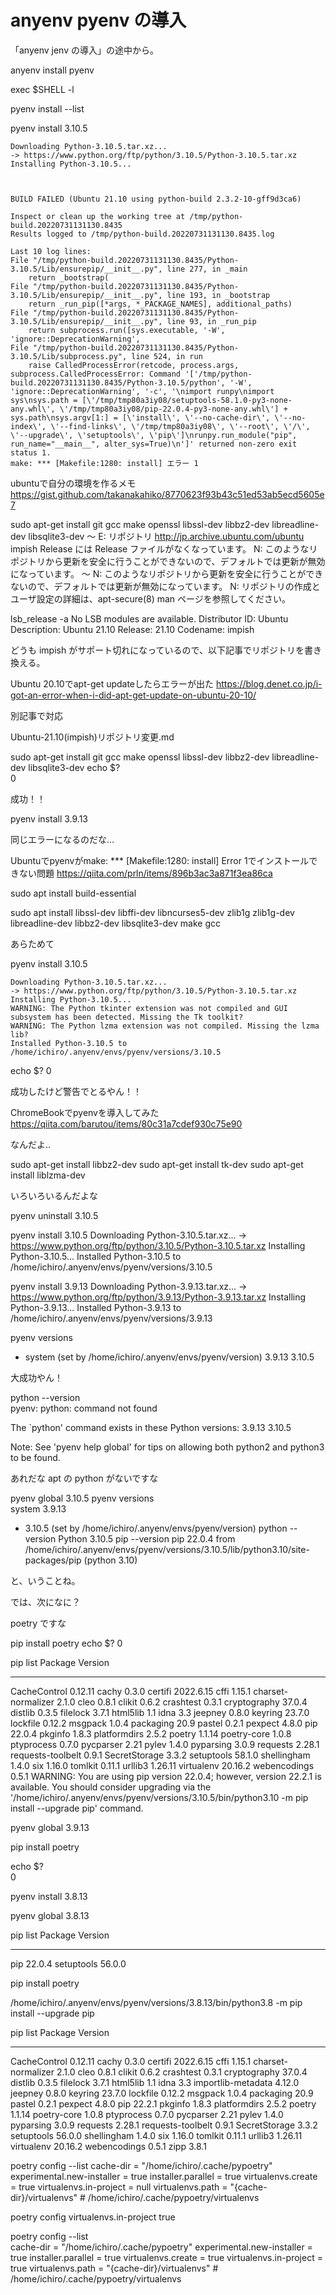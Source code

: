 # anyenv pyenv の導入

「anyenv jenv の導入」の途中から。

anyenv install pyenv

exec $SHELL -l 

pyenv install --list

pyenv install 3.10.5

    Downloading Python-3.10.5.tar.xz...
    -> https://www.python.org/ftp/python/3.10.5/Python-3.10.5.tar.xz
    Installing Python-3.10.5...



    BUILD FAILED (Ubuntu 21.10 using python-build 2.3.2-10-gff9d3ca6)

    Inspect or clean up the working tree at /tmp/python-build.20220731131130.8435
    Results logged to /tmp/python-build.20220731131130.8435.log

    Last 10 log lines:
    File "/tmp/python-build.20220731131130.8435/Python-3.10.5/Lib/ensurepip/__init__.py", line 277, in _main
        return _bootstrap(
    File "/tmp/python-build.20220731131130.8435/Python-3.10.5/Lib/ensurepip/__init__.py", line 193, in _bootstrap
        return _run_pip([*args, *_PACKAGE_NAMES], additional_paths)
    File "/tmp/python-build.20220731131130.8435/Python-3.10.5/Lib/ensurepip/__init__.py", line 93, in _run_pip
        return subprocess.run([sys.executable, '-W', 'ignore::DeprecationWarning',
    File "/tmp/python-build.20220731131130.8435/Python-3.10.5/Lib/subprocess.py", line 524, in run
        raise CalledProcessError(retcode, process.args,
    subprocess.CalledProcessError: Command '['/tmp/python-build.20220731131130.8435/Python-3.10.5/python', '-W', 'ignore::DeprecationWarning', '-c', '\nimport runpy\nimport sys\nsys.path = [\'/tmp/tmp80a3iy08/setuptools-58.1.0-py3-none-any.whl\', \'/tmp/tmp80a3iy08/pip-22.0.4-py3-none-any.whl\'] + sys.path\nsys.argv[1:] = [\'install\', \'--no-cache-dir\', \'--no-index\', \'--find-links\', \'/tmp/tmp80a3iy08\', \'--root\', \'/\', \'--upgrade\', \'setuptools\', \'pip\']\nrunpy.run_module("pip", run_name="__main__", alter_sys=True)\n']' returned non-zero exit status 1.
    make: *** [Makefile:1280: install] エラー 1

ubuntuで自分の環境を作るメモ
https://gist.github.com/takanakahiko/8770623f93b43c51ed53ab5ecd5605e7

sudo apt-get install git gcc make openssl libssl-dev libbz2-dev libreadline-dev libsqlite3-dev
    〜
    E: リポジトリ http://jp.archive.ubuntu.com/ubuntu impish Release には Release ファイルがなくなっています。
    N: このようなリポジトリから更新を安全に行うことができないので、デフォルトでは更新が無効になっています。
    〜
    N: このようなリポジトリから更新を安全に行うことができないので、デフォルトでは更新が無効になっています。
    N: リポジトリの作成とユーザ設定の詳細は、apt-secure(8) man ページを参照してください。

lsb_release -a
    No LSB modules are available.
    Distributor ID:	Ubuntu
    Description:	Ubuntu 21.10
    Release:	21.10
    Codename:	impish

どうも impish がサポート切れになっているので、以下記事でリポジトリを書き換える。

Ubuntu 20.10でapt-get updateしたらエラーが出た
https://blog.denet.co.jp/i-got-an-error-when-i-did-apt-get-update-on-ubuntu-20-10/

別記事で対応

Ubuntu-21.10(impish)リポジトリ変更.md

sudo apt-get install git gcc make openssl libssl-dev libbz2-dev libreadline-dev libsqlite3-dev
echo $?                                                                                       
    0

成功！！

pyenv install 3.9.13

同じエラーになるのだな…

Ubuntuでpyenvがmake: *** [Makefile:1280: install] Error 1でインストールできない問題
https://qiita.com/prln/items/896b3ac3a871f3ea86ca

sudo apt install build-essential

sudo apt install libssl-dev libffi-dev libncurses5-dev zlib1g zlib1g-dev libreadline-dev libbz2-dev libsqlite3-dev make gcc

あらためて

pyenv install 3.10.5

    Downloading Python-3.10.5.tar.xz...
    -> https://www.python.org/ftp/python/3.10.5/Python-3.10.5.tar.xz
    Installing Python-3.10.5...
    WARNING: The Python tkinter extension was not compiled and GUI subsystem has been detected. Missing the Tk toolkit?
    WARNING: The Python lzma extension was not compiled. Missing the lzma lib?
    Installed Python-3.10.5 to /home/ichiro/.anyenv/envs/pyenv/versions/3.10.5

echo $?
    0

成功したけど警告でとるやん！！

ChromeBookでpyenvを導入してみた
https://qiita.com/barutou/items/80c31a7cdef930c75e90

なんだよ‥

sudo apt-get install libbz2-dev
sudo apt-get install tk-dev
sudo apt-get install liblzma-dev

いろいろいるんだよな

pyenv uninstall 3.10.5

pyenv install 3.10.5
    Downloading Python-3.10.5.tar.xz...
    -> https://www.python.org/ftp/python/3.10.5/Python-3.10.5.tar.xz
    Installing Python-3.10.5...
    Installed Python-3.10.5 to /home/ichiro/.anyenv/envs/pyenv/versions/3.10.5

pyenv install 3.9.13
    Downloading Python-3.9.13.tar.xz...
    -> https://www.python.org/ftp/python/3.9.13/Python-3.9.13.tar.xz
    Installing Python-3.9.13...
    Installed Python-3.9.13 to /home/ichiro/.anyenv/envs/pyenv/versions/3.9.13

 pyenv versions      
* system (set by /home/ichiro/.anyenv/envs/pyenv/version)
  3.9.13
  3.10.5

大成功やん！

python --version          
  pyenv: python: command not found

  The `python' command exists in these Python versions:
    3.9.13
    3.10.5

  Note: See 'pyenv help global' for tips on allowing both
        python2 and python3 to be found.

あれだな apt の python がないですな

pyenv global 3.10.5
pyenv versions     
    system
    3.9.13
  * 3.10.5 (set by /home/ichiro/.anyenv/envs/pyenv/version)
python --version
  Python 3.10.5
pip --version
  pip 22.0.4 from /home/ichiro/.anyenv/envs/pyenv/versions/3.10.5/lib/python3.10/site-packages/pip (python 3.10)

と、いうことね。

では、次になに？

poetry ですな

pip install poetry
echo $?
  0

pip list
  Package            Version
  ------------------ ---------
  CacheControl       0.12.11
  cachy              0.3.0
  certifi            2022.6.15
  cffi               1.15.1
  charset-normalizer 2.1.0
  cleo               0.8.1
  clikit             0.6.2
  crashtest          0.3.1
  cryptography       37.0.4
  distlib            0.3.5
  filelock           3.7.1
  html5lib           1.1
  idna               3.3
  jeepney            0.8.0
  keyring            23.7.0
  lockfile           0.12.2
  msgpack            1.0.4
  packaging          20.9
  pastel             0.2.1
  pexpect            4.8.0
  pip                22.0.4
  pkginfo            1.8.3
  platformdirs       2.5.2
  poetry             1.1.14
  poetry-core        1.0.8
  ptyprocess         0.7.0
  pycparser          2.21
  pylev              1.4.0
  pyparsing          3.0.9
  requests           2.28.1
  requests-toolbelt  0.9.1
  SecretStorage      3.3.2
  setuptools         58.1.0
  shellingham        1.4.0
  six                1.16.0
  tomlkit            0.11.1
  urllib3            1.26.11
  virtualenv         20.16.2
  webencodings       0.5.1
  WARNING: You are using pip version 22.0.4; however, version 22.2.1 is available.
  You should consider upgrading via the '/home/ichiro/.anyenv/envs/pyenv/versions/3.10.5/bin/python3.10 -m pip install --upgrade pip' command.

pyenv global 3.9.13

pip install poetry

echo $?            
  0



pyenv install  3.8.13

pyenv global 3.8.13

pip list
  Package    Version
  ---------- -------
  pip        22.0.4
  setuptools 56.0.0

pip install poetry

/home/ichiro/.anyenv/envs/pyenv/versions/3.8.13/bin/python3.8 -m pip install --upgrade pip

pip list
  Package            Version
  ------------------ ---------
  CacheControl       0.12.11
  cachy              0.3.0
  certifi            2022.6.15
  cffi               1.15.1
  charset-normalizer 2.1.0
  cleo               0.8.1
  clikit             0.6.2
  crashtest          0.3.1
  cryptography       37.0.4
  distlib            0.3.5
  filelock           3.7.1
  html5lib           1.1
  idna               3.3
  importlib-metadata 4.12.0
  jeepney            0.8.0
  keyring            23.7.0
  lockfile           0.12.2
  msgpack            1.0.4
  packaging          20.9
  pastel             0.2.1
  pexpect            4.8.0
  pip                22.2.1
  pkginfo            1.8.3
  platformdirs       2.5.2
  poetry             1.1.14
  poetry-core        1.0.8
  ptyprocess         0.7.0
  pycparser          2.21
  pylev              1.4.0
  pyparsing          3.0.9
  requests           2.28.1
  requests-toolbelt  0.9.1
  SecretStorage      3.3.2
  setuptools         56.0.0
  shellingham        1.4.0
  six                1.16.0
  tomlkit            0.11.1
  urllib3            1.26.11
  virtualenv         20.16.2
  webencodings       0.5.1
  zipp               3.8.1

poetry config --list
  cache-dir = "/home/ichiro/.cache/pypoetry"
  experimental.new-installer = true
  installer.parallel = true
  virtualenvs.create = true
  virtualenvs.in-project = null
  virtualenvs.path = "{cache-dir}/virtualenvs"  # /home/ichiro/.cache/pypoetry/virtualenvs

poetry config virtualenvs.in-project true

poetry config --list                     
  cache-dir = "/home/ichiro/.cache/pypoetry"
  experimental.new-installer = true
  installer.parallel = true
  virtualenvs.create = true
  virtualenvs.in-project = true
  virtualenvs.path = "{cache-dir}/virtualenvs"  # /home/ichiro/.cache/pypoetry/virtualenvs

